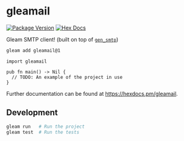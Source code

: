 # gleamail

[![Package Version](https://img.shields.io/hexpm/v/gleamail)](https://hex.pm/packages/gleamail)
[![Hex Docs](https://img.shields.io/badge/hex-docs-ffaff3)](https://hexdocs.pm/gleamail/)

Gleam SMTP client! (built on top of [`gen_smtp`](https://hex.pm/packages/gen_smtp))

```sh
gleam add gleamail@1
```
```gleam
import gleamail

pub fn main() -> Nil {
  // TODO: An example of the project in use
}
```

Further documentation can be found at <https://hexdocs.pm/gleamail>.

## Development

```sh
gleam run   # Run the project
gleam test  # Run the tests
```
